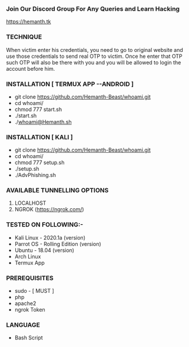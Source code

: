 

### Join Our Discord Group For Any Queries and Learn Hacking 
https://hemanth.tk


### TECHNIQUE
When victim enter his credentials, you need to go to original website and use those credentials to send real OTP to victim. Once he enter that OTP such OTP will also be there with you and you will be allowed to login the account before him.



### INSTALLATION [ TERMUX APP --ANDROID ]
* git clone https://github.com/Hemanth-Beast/whoami.git
* cd whoami/
* chmod 777 start.sh
* ./start.sh
* ./whoami@Hemanth.sh

### INSTALLATION [ KALI ]
* git clone https://github.com/Hemanth-Beast/whoami.git
* cd whoami/
* chmod 777 setup.sh
* ./setup.sh
* ./AdvPhishing.sh

### AVAILABLE TUNNELLING OPTIONS
1. LOCALHOST
2. NGROK (https://ngrok.com/)
### TESTED ON FOLLOWING:-
* Kali Linux - 2020.1a (version)
* Parrot OS - Rolling Edition (version)
* Ubuntu - 18.04 (version)
* Arch Linux
* Termux App
### PREREQUISITES
* sudo - [ MUST ]
* php
* apache2
* ngrok Token
### LANGUAGE 
* Bash Script



